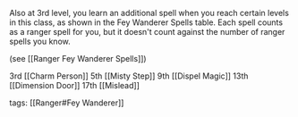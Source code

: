 Also at 3rd level, you learn an additional spell when you reach certain levels in this class, as shown in the Fey Wanderer Spells table. Each spell counts as a ranger spell for you, but it doesn't count against the number of ranger spells you know.

(see [[Ranger Fey Wanderer Spells]])

3rd			[[Charm Person]]
5th			[[Misty Step]]
9th			[[Dispel Magic]]
13th		[[Dimension Door]]
17th		[[Mislead]]

tags: [[Ranger#Fey Wanderer]]